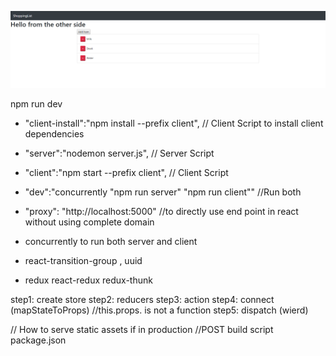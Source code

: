 ![git hub ](https://github.com/thisismrsanjay/MERN-fullstack-basic/blob/master/MERN.PNG)


npm run dev
*   "client-install":"npm install --prefix client",         // Client Script to install client dependencies
*   "server":"nodemon server.js",                           // Server Script
*   "client":"npm start --prefix client",                   // Client Script 
*   "dev":"concurrently \"npm run server\" \"npm run client\"" //Run both


*   "proxy": "http://localhost:5000"                        //to directly use end point in react without using complete domain


*   concurrently to run both server and client
*   react-transition-group , uuid
*   redux react-redux redux-thunk

step1: create store
step2: reducers 
step3: action
step4: connect (mapStateToProps)   //this.props. is not a function 
step5: dispatch (wierd)

// How to serve static assets if in production 
//POST build script package.json
